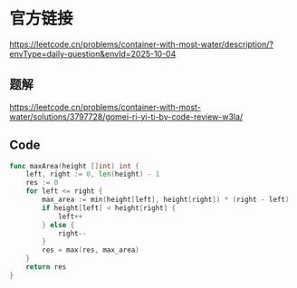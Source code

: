 # 官方链接
https://leetcode.cn/problems/container-with-most-water/description/?envType=daily-question&envId=2025-10-04

## 题解
https://leetcode.cn/problems/container-with-most-water/solutions/3797728/gomei-ri-yi-ti-by-code-review-w3la/

## Code
```go
func maxArea(height []int) int {
	left, right := 0, len(height) - 1
	res := 0
	for left <= right {
		max_area := min(height[left], height[right]) * (right - left)
		if height[left] < height[right] {
			left++
		} else {
			right--
		}
		res = max(res, max_area)
	}
	return res
}
```